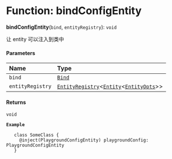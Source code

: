 # Function: bindConfigEntity

**bindConfigEntity**(`bind`, `entityRegistry`): `void`

让 entity 可以注入到类中

#### Parameters

| Name | Type |
| :------ | :------ |
| `bind` | [`Bind`](/auto-docs/fixed-layout-editor/types/interfaces.Bind.md) |
| `entityRegistry` | [`EntityRegistry`](/auto-docs/fixed-layout-editor/interfaces/EntityRegistry.md)<[`Entity`](/auto-docs/fixed-layout-editor/classes/Entity-1.md)<[`EntityOpts`](/auto-docs/fixed-layout-editor/interfaces/EntityOpts.md)>> |

#### Returns

`void`

**`Example`**

```
   class SomeClass {
     @inject(PlaygroundConfigEntity) playgroundConfig: PlaygroundConfigEntity
   }
```
